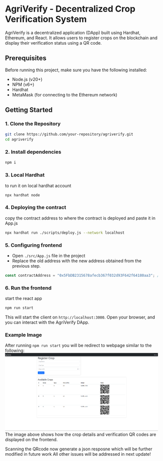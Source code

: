 # AgriVerify - Decentralized Crop Verification System

AgriVerify is a decentralized application (DApp) built using Hardhat, Ethereum, and React. It allows users to register crops on the blockchain and display their verification status using a QR code.

## Prerequisites

Before running this project, make sure you have the following installed:

- Node.js (v20+)
- NPM (v6+)
- Hardhat
- MetaMask (for connecting to the Ethereum network)

## Getting Started

### 1. Clone the Repository

```bash
git clone https://github.com/your-repository/agriverify.git
cd agriverify
```

### 2. Install dependencies

```bash
npm i
```

### 3. Local Hardhat

to run it on local hardhat account
```bash
npx hardhat node
```

### 4. Deploying the contract
copy the contract address to where the contract is deployed and paste it in App.js

```bash
npx hardhat run ./scripts/deploy.js --network localhost
```

### 5. Configuring frontend

- Open ```./src/App.js``` file in the project
- Replace the old address with the new address obtained from the previous step.

```jsx
const contractAddress = "0x5FbDB2315678afecb367f032d93F642f64180aa3"; // Replace with actual deployed contract address
```
### 6. Run the frontend

start the react app
```bash 
npm run start
```

This will start the client on ```http://localhost:3000```. Open your browser, and you can interact with the AgriVerify DApp.


### Example Image
After running ```npm run start``` you will be redirect to webpage similar to the following:
<img src="public\example.png"/>
The image above shows how the crop details and verification QR codes are displayed on the frontend.

Scanning the QRcode now generate a json resposne which will be further modified in future work
All other issues will be addressed in next update!